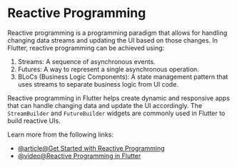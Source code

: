 # Reactive Programming

Reactive programming is a programming paradigm that allows for handling changing data streams and updating the UI based on those changes. In Flutter, reactive programming can be achieved using:

1. Streams: A sequence of asynchronous events.
2. Futures: A way to represent a single asynchronous operation.
3. BLoCs (Business Logic Components): A state management pattern that uses streams to separate business logic from UI code.

Reactive programming in Flutter helps create dynamic and responsive apps that can handle changing data and update the UI accordingly. The `StreamBuilder` and `FutureBuilder` widgets are commonly used in Flutter to build reactive UIs.

Learn more from the following links:

- [@article@Get Started with Reactive Programming](https://www.didierboelens.com/2018/12/reactive-programming-streams-bloc-practical-use-cases/)
- [@video@Reactive Programming in Flutter](https://www.youtube.com/watch?v=x4FKXw4Uvls)
